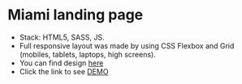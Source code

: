 # Miami landing page
- Stack: HTML5, SASS, JS.
- Full responsive layout was made by using CSS Flexbox and Grid (mobiles, tablets, laptops, high screens).
- You can find design [here](https://www.figma.com/file/hhtGde1r4hMr5wghrKm6vl/KatVR?node-id=159%3A0)
- Click the link to see [DEMO](https://igor-stasiv.github.io/layout_KateVR/)
